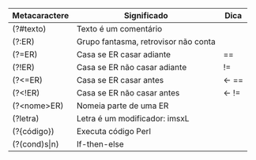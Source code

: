 
|Metacaractere| Significado |Dica|
|---|----|---|
|(?#texto) |Texto é um comentário||
|(?:ER) |Grupo fantasma, retrovisor não conta||
|(?=ER) |Casa se ER casar adiante |\=\=|
|(?!ER) |Casa se ER não casar adiante |\!\=|
|(?<=ER) |Casa se ER casar antes |← \=\=|
|\(\?\<!ER) |Casa se ER não casar antes |← \!\=|
|\(\?\<nome>ER) |Nomeia parte de uma ER||
|(?letra) |Letra é um modificador: imsxL||
|(?{código}) |Executa código Perl||
|(?(cond)s\|n) |If-then-else||

